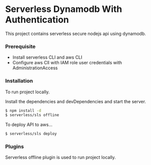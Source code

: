 # Serverless Dynamodb With Authentication

This project contains serverless secure nodejs api using dynamodb.
### Prerequisite

 - Install serverless CLI and aws CLI
 - Configure aws ClI with IAM role user credentials with AdministrationAccess

### Installation

To run project locally.

Install the dependencies and devDependencies and start the server.

```sh
$ npm install -d
$ serverless/sls offline
```

To deploy API to aws...

```sh
$ serverless/sls deploy
```

### Plugins

Serverless offline plugin is used to run project locally.
